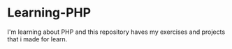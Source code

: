 # Learning-PHP
I'm learning about PHP and this repository haves my exercises and projects that i made for learn.
